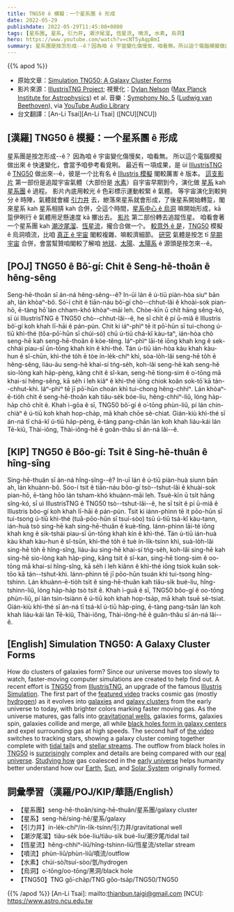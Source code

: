 ```yaml
---
title: TNG50 ê 模擬：一个星系團 ê 形成
date: 2022-05-29
publishdate: 2022-05-29T11:45:00+0800
tags: [星系團, 星系, 引力井, 潮汐尾溜, 恆星流, 噴流, 水素, 烏洞]
hero: https://www.youtube.com/watch?v=cNT5yAqpBmI
summary: 星系團是按怎形成--ê？因為咱 ê 宇宙變化傷慢矣，咱看無。所以這个電腦模擬做出來 ê 快速變化，會當予咱參考看覓咧。
---
```


{{% apod %}}

- 原始文章：[Simulation TNG50: A Galaxy Cluster Forms](https://apod.nasa.gov/apod/ap220529.html)
- 影片來源：[IllustrisTNG Project](http://www.tng-project.org/people/); 視覺化：[Dylan Nelson](https://www.ita.uni-heidelberg.de/~dnelson/) ([Max Planck Institute for Astrophysics](https://www.mpa-garching.mpg.de/)) et al.
音樂：[Symphony No. 5](https://en.wikipedia.org/wiki/Symphony_No._5_(Beethoven)) ([Ludwig van Beethoven](https://en.wikipedia.org/wiki/Ludwig_van_Beethoven)), via [YouTube Audio Library](https://www.youtube.com/audiolibrary/)
- 台文翻譯：[An-Li Tsai][An-Li Tsai] ([NCU][NCU])

## [漢羅] TNG50 ê 模擬：一个星系團 ê 形成
星系團是按怎形成--ê？
因為咱 ê 宇宙變化傷慢矣，咱看無。
所以這个電腦模擬做出來 ê 快速變化，會當予咱參考看覓咧。
最近有一項成果，是 ùi [IllustrisTNG][IllustrisTNG] ê [TNG50][TNG50 1] 做出來--ê，彼是一个比有名 ê [Illustris 模擬][Illustris Simulation] 閣較厲害 ê 版本。
[這支影片][featured video] 第一部份是追蹤宇宙氣體（大部份是 [水素][hydrogen]）自宇宙早期到今，演化做 [星系][galaxies] kah [星系團][galaxy clusters] ê 過程。
影片內底用較光 ê 色彩標示運動較緊 ê 氣體。
等宇宙演化到較夠分 ê 時陣，氣體就會綴 [引力井][gravitational wells] 去，紲落來星系就會形成，了後星系開始轉踅，閣來星系 kah 星系相挵 kah 合併，仝這个時間，[星系中心 ê 烏洞][black holes form in galaxy centers] 嘛開始形成，kā 踅伊咧行 ê 氣體用足懸速度 kā 擲出去。
[影片][the video] 第二部份轉去追蹤恆星。
咱看會著一个星系團 kah [潮汐尾溜][tidal tail]、[恆星流][stellar streams]，攏合合做一个。
[較意外 ê 是][surprisingly]，[TNG50][TNG50 2] 模擬 ê 烏洞噴流，比咱 [真正 ê 宇宙][real universe t] 閣較複雜、嘛較濟細節。
[研究][Studying how] 氣體是按怎 tī [早期宇宙][early universe] 合併，會當幫贊咱閣較了解咱 [地球][Earth]、[太陽][Sun]、[太陽系][Solar System] ê 源頭是按怎來--ê。

## [POJ] TNG50 ê Bô͘-gí: Chi̍t ê Seng-hē-thoân ê hêng-sêng
Seng-hē-thoân sī án-ná hêng-sêng--ê?
In-ūi lán ê ú-tiū piàn-hòa siuⁿ bān ah, lán khòaⁿ-bô.
Só͘-í chit ê tiān-náu bô͘-gí chò--chhut-lâi ê khoài-sok pian-hō, ē-tàng hō͘ lán chham-khó khòaⁿ-māi leh.
Chòe-kīn ū chi̍t hāng sêng-kó, sī ùi IllustrisTNG ê TNG50 chò--chhut-lâi--ê, he sī chi̍t ê pí ū-miâ ê Illustris bô͘-gí koh khah lī-hāi ê pán-pún.
Chit ki iáⁿ-phìⁿ tē it pō͘-hūn sī tui-chong ú-tiū khì-thé (tōa-pō͘-hūn sī chúi-sò͘) chū ú-tiū chá-kî kàu-taⁿ, ián-hòa chò seng-hē kah seng-hē-thoân ê kòe-têng.
Iáⁿ-phìⁿ lāi-té iōng khah kng ê sek-chhái piau-sī ūn-tōng khah kín ê khì-thé.
Tán ú-tiū ián-hòa kàu khah kàu-hun ê sî-chūn, khì-thé to̍h ē tòe ín-le̍k-chíⁿ khì, sòa-lo̍h-lâi seng-hē to̍h ē hêng-sêng, liáu-āu seng-hē khai-sí tńg-se̍h, koh-lâi seng-hē kah seng-hē sio-lòng kah ha̍p-pèng, kâng chit ê sî-kan, seng-hē tiong-sim ê o͘-tōng mā khai-sí hêng-sêng, kā se̍h i leh kiâⁿ ê khì-thé iōng chiok koân sok-tō͘ kā tán--chhut-khì.
Iáⁿ-phìⁿ tē jī pō͘-hūn choán khì tui-chong hêng-chhiⁿ.
Lán khòaⁿ-ē-tio̍h chi̍t ê seng-hē-thoân kah tiâu-se̍k bóe-liu, hêng-chhiⁿ-liû, lóng ha̍p-ha̍p chò chi̍t ê.
Khah ì-gōa ê sī, TNG50 bô͘-gí ê o͘-tōng phùn-liû, pí lán chin-chiàⁿ ê ú-tiū koh khah hop-cha̍p, mā khah chōe sè-chiat.
Gián-kiù khì-thé sī án-ná tī chá-kî ú-tiū ha̍p-pèng, ē-tàng pang-chān lán koh khah liáu-kái lán Tē-kiû, Thài-iông, Thài-iông-hē ê goân-thâu sī án-ná lâi--ê.

## [KIP] TNG50 ê Bôo-gí: Tsi̍t ê Sing-hē-thuân ê hîng-sîng
Sing-hē-thuân sī án-ná hîng-sîng--ê?
In-uī lán ê ú-tiū piàn-huà siunn bān ah, lán khuànn-bô.
Sóo-í tsit ê tiān-náu bôo-gí tsò--tshut-lâi ê khuài-sok pian-hō, ē-tàng hōo lán tsham-khó khuànn-māi leh.
Tsuè-kīn ū tsi̍t hāng sîng-kó, sī uì IllustrisTNG ê TNG50 tsò--tshut-lâi--ê, he sī tsi̍t ê pí ū-miâ ê Illustris bôo-gí koh khah lī-hāi ê pán-pún.
Tsit ki iánn-phìnn tē it pōo-hūn sī tui-tsong ú-tiū khì-thé (tuā-pōo-hūn sī tsuí-sòo) tsū ú-tiū tsá-kî kàu-tann, ián-huà tsò sing-hē kah sing-hē-thuân ê kuè-tîng.
Iánn-phìnn lāi-té iōng khah kng ê sik-tshái piau-sī ūn-tōng khah kín ê khì-thé.
Tán ú-tiū ián-huà kàu khah kàu-hun ê sî-tsūn, khì-thé to̍h ē tuè ín-li̍k-tsínn khì, suà-lo̍h-lâi sing-hē to̍h ē hîng-sîng, liáu-āu sing-hē khai-sí tńg-se̍h, koh-lâi sing-hē kah sing-hē sio-lòng kah ha̍p-pìng, kâng tsit ê sî-kan, sing-hē tiong-sim ê oo-tōng mā khai-sí hîng-sîng, kā se̍h i leh kiânn ê khì-thé iōng tsiok kuân sok-tōo kā tán--tshut-khì.
Iánn-phìnn tē jī pōo-hūn tsuán khì tui-tsong hîng-tshinn.
Lán khuànn-ē-tio̍h tsi̍t ê sing-hē-thuân kah tiâu-si̍k bué-liu, hîng-tshinn-liû, lóng ha̍p-ha̍p tsò tsi̍t ê.
Khah ì-guā ê sī, TNG50 bôo-gí ê oo-tōng phùn-liû, pí lán tsin-tsiànn ê ú-tiū koh khah hop-tsa̍p, mā khah tsuē sè-tsiat.
Gián-kiù khì-thé sī án-ná tī tsá-kî ú-tiū ha̍p-pìng, ē-tàng pang-tsān lán koh khah liáu-kái lán Tē-kiû, Thài-iông, Thài-iông-hē ê guân-thâu sī án-ná lâi--ê.

## [English] Simulation TNG50: A Galaxy Cluster Forms
How do clusters of galaxies form?
Since our universe moves too slowly to watch, faster-moving computer simulations are created to help find out.
A recent effort is [TNG50][TNG50 1] from [IllustrisTNG][IllustrisTNG], an upgrade of the famous [Illustris Simulation][Illustris Simulation].
The first part of the [featured video][featured video] tracks cosmic gas (mostly [hydrogen][hydrogen]) as it evolves into [galaxies][galaxies] and [galaxy clusters][galaxy clusters] from the early universe to today, with brighter colors marking faster moving gas.
As the universe matures, gas falls into [gravitational wells][gravitational wells], galaxies forms, galaxies spin, galaxies collide and merge, all while [black holes form in galaxy centers][black holes form in galaxy centers] and expel surrounding gas at high speeds.
The second half of [the video][the video] switches to tracking stars, showing a galaxy cluster coming together complete with [tidal tail][tidal tail]s and [stellar streams][stellar streams].
The outflow from black holes in [TNG50][TNG50 2] is [surprisingly][surprisingly] complex and details are being compared with our [real universe][real universe e].
[Studying how][Studying how] gas coalesced in the [early universe][early universe] helps humanity better understand how our [Earth][Earth], [Sun][Sun], and [Solar System][Solar System] originally formed.

## 詞彙學習（漢羅/POJ/KIP/華語/English）
- 【星系團】seng-hē-thoân/sing-hē-thuân/星系團/galaxy cluster
- 【星系】seng-hē/sing-hē/星系/galaxy
- 【引力井】ín-le̍k-chíⁿ/ín-li̍k-tsínn/引力井/gravitational well
- 【潮汐尾溜】tiâu-se̍k bóe-liu/tiâu-si̍k bué-liu/潮汐尾/tidal tail
- 【恆星流】hêng-chhiⁿ-liû/hîng-tshinn-liû/恆星流/stellar stream
- 【噴流】phùn-liû/phùn-liû/噴流/outflow
- 【水素】chúi-sò͘/tsuí-sòo/氫/hydrogen
- 【烏洞】o͘-tōng/oo-tōng/黑洞/black hole
- 【TNG50】TNG gō͘-cha̍p/TNG gōo-tsa̍p/TNG50/TNG50


{{% /apod %}}
[An-Li Tsai]: mailto:thianbun.taigi@gmail.com
[NCU]: https://www.astro.ncu.edu.tw

[copyright]: https://apod.nasa.gov/apod/fap/lib/about_apod.html#srapply

[TNG50 1]:https://www.tng-project.org/about/
[IllustrisTNG]:https://www.tng-project.org/
[Illustris Simulation]:https://www.illustris-project.org/
[featured video]:https://www.tng-project.org/media/
[hydrogen]:https://periodic.lanl.gov/1.shtml
[galaxies]:https://apod.nasa.gov/apod/ap181009.html
[galaxy clusters]:https://en.wikipedia.org/wiki/Galaxy_cluster
[gravitational wells]:https://en.wikipedia.org/wiki/Gravity_well
[black holes form in galaxy centers]:https://apod.nasa.gov/apod/ap991017.html
[the video]:https://www.tng-project.org/media/
[tidal tail]:https://apod.nasa.gov/apod/ap100926.html
[stellar streams]:https://apod.nasa.gov/apod/ap140117.html
[TNG50 2]:https://arxiv.org/abs/1902.05553
[surprisingly]:https://image.shutterstock.com/image-photo/funny-british-kitten-looks-surprise-260nw-1221814405.jpg
[real universe e]:https://apod.nasa.gov/apod/ap210802.html
[real universe t]:https://apod.tw/daily/20210802/
[Studying how]:https://ui.adsabs.harvard.edu/abs/2019MNRAS.490.3234N/abstract
[early universe]:https://jwst.nasa.gov/content/science/firstLight.html
[Earth]:https://solarsystem.nasa.gov/planets/earth/in-depth/
[Sun]:https://solarsystem.nasa.gov/solar-system/sun/in-depth/
[Solar System]:https://www.openspaceproject.com/solar-system-videos
